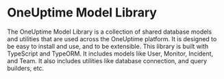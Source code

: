 # OneUptime Model Library

The OneUptime Model Library is a collection of shared database models and utilities that are used across the OneUptime platform. It is designed to be easy to install and use, and to be extensible. This library is built with TypeScript and TypeORM. It includes models like User, Monitor, Incident, and Team. It also includes utilities like database connection, and query builders, etc. 
